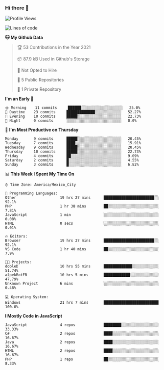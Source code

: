 ### Hi there 👋

<!--START_SECTION:waka-->
![Profile Views](http://img.shields.io/badge/Profile%20Views-0-blue)

![Lines of code](https://img.shields.io/badge/From%20Hello%20World%20I%27ve%20Written-1.8%20million%20lines%20of%20code-blue)

**🐱 My Github Data** 

> 🏆 53 Contributions in the Year 2021
 > 
> 📦 87.9 kB Used in Github's Storage 
 > 
> 🚫 Not Opted to Hire
 > 
> 📜 5 Public Repositories 
 > 
> 🔑 1 Private Repository 
 > 
**I'm an Early 🐤** 

```text
🌞 Morning    11 commits     ██████░░░░░░░░░░░░░░░░░░░   25.0% 
🌆 Daytime    23 commits     █████████████░░░░░░░░░░░░   52.27% 
🌃 Evening    10 commits     █████░░░░░░░░░░░░░░░░░░░░   22.73% 
🌙 Night      0 commits      ░░░░░░░░░░░░░░░░░░░░░░░░░   0.0%

```
📅 **I'm Most Productive on Thursday** 

```text
Monday       9 commits      █████░░░░░░░░░░░░░░░░░░░░   20.45% 
Tuesday      7 commits      ████░░░░░░░░░░░░░░░░░░░░░   15.91% 
Wednesday    9 commits      █████░░░░░░░░░░░░░░░░░░░░   20.45% 
Thursday     10 commits     █████░░░░░░░░░░░░░░░░░░░░   22.73% 
Friday       4 commits      ██░░░░░░░░░░░░░░░░░░░░░░░   9.09% 
Saturday     2 commits      █░░░░░░░░░░░░░░░░░░░░░░░░   4.55% 
Sunday       3 commits      █░░░░░░░░░░░░░░░░░░░░░░░░   6.82%

```


📊 **This Week I Spent My Time On** 

```text
⌚︎ Time Zone: America/Mexico_City

💬 Programming Languages: 
Other                    19 hrs 27 mins      ███████████████████████░░   92.1% 
PHP                      1 hr 38 mins        ██░░░░░░░░░░░░░░░░░░░░░░░   7.81% 
JavaScript               1 min               ░░░░░░░░░░░░░░░░░░░░░░░░░   0.08% 
HTML                     0 secs              ░░░░░░░░░░░░░░░░░░░░░░░░░   0.01%

🔥 Editors: 
Browser                  19 hrs 27 mins      ███████████████████████░░   92.1% 
VS Code                  1 hr 40 mins        ██░░░░░░░░░░░░░░░░░░░░░░░   7.9%

🐱‍💻 Projects: 
dobleD                   10 hrs 55 mins      █████████████░░░░░░░░░░░░   51.74% 
alpekBotFB               10 hrs 5 mins       ████████████░░░░░░░░░░░░░   47.79% 
Unknown Project          6 mins              ░░░░░░░░░░░░░░░░░░░░░░░░░   0.48%

💻 Operating System: 
Windows                  21 hrs 7 mins       █████████████████████████   100.0%

```

**I Mostly Code in JavaScript** 

```text
JavaScript               4 repos             ████████░░░░░░░░░░░░░░░░░   33.33% 
C#                       2 repos             ████░░░░░░░░░░░░░░░░░░░░░   16.67% 
Java                     2 repos             ████░░░░░░░░░░░░░░░░░░░░░   16.67% 
HTML                     2 repos             ████░░░░░░░░░░░░░░░░░░░░░   16.67% 
PHP                      1 repo              ██░░░░░░░░░░░░░░░░░░░░░░░   8.33%

```



<!--END_SECTION:waka-->

<!--
**JorgeGinez/JorgeGinez** is a ✨ _special_ ✨ repository because its `README.md` (this file) appears on your GitHub profile.

Here are some ideas to get you started:

- 🔭 I’m currently working on ...
- 🌱 I’m currently learning ...
- 👯 I’m looking to collaborate on ...
- 🤔 I’m looking for help with ...
- 💬 Ask me about ...
- 📫 How to reach me: ...
- 😄 Pronouns: ...
- ⚡ Fun fact: ...
-->
